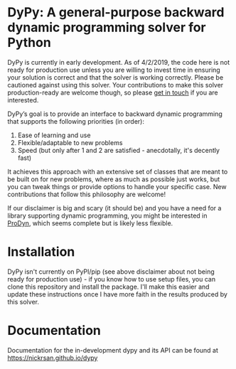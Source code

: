 # DyPy: A general-purpose backward dynamic programming solver for Python

DyPy is currently in early development. As of 4/2/2019, the code here is not ready for production use unless you are
willing to invest time in ensuring your solution is correct and that the solver is working correctly. Please be cautioned
against using this solver. Your contributions to make this solver production-ready are welcome though, so please [get in touch](https://watershed.ucdavis.edu/user/64/contact)
if you are interested.

DyPy’s goal is to provide an interface to backward dynamic programming that supports the following priorities (in order):

1. Ease of learning and use
2. Flexible/adaptable to new problems
3. Speed (but only after 1 and 2 are satisfied - anecdotally, it's decently fast)

It achieves this approach with an extensive set of classes that are meant to be built on for new problems, where
as much as possible just works, but you can tweak things or provide options to handle your specific case. New contributions
that follow this philosophy are welcome!

If our disclaimer is big and scary (it should be) and you have a need for a library supporting dynamic programming, you 
might be interested in [ProDyn](https://prodyn.readthedocs.io/en/latest/index.html), which seems complete but is likely less flexible.

# Installation
DyPy isn't currently on PyPI/pip (see above disclaimer about not being ready for production use) - if you know
how to use setup files, you can clone this repository and install the package. I'll make this easier and update
these instructions once I have more faith in the results produced by this solver.

# Documentation
Documentation for the in-development dypy and its API can be found at https://nickrsan.github.io/dypy